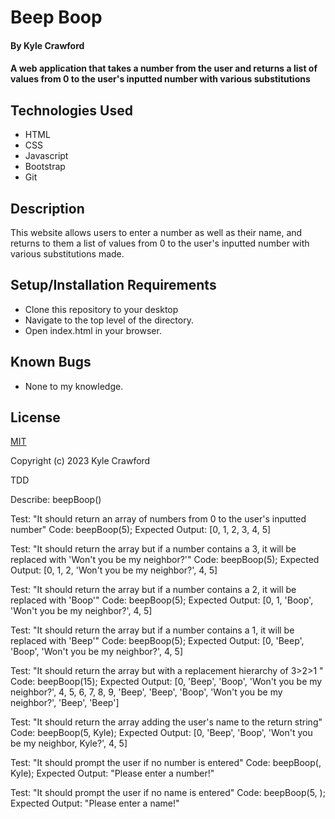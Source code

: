 # Beep Boop

#### By Kyle Crawford

#### A web application that takes a number from the user and returns a list of values from 0 to the user's inputted number with various substitutions

## Technologies Used

* HTML
* CSS
* Javascript
* Bootstrap
* Git

## Description

This website allows users to enter a number as well as their name, and returns to them a list of values from 0 to the user's inputted number with various substitutions made.

## Setup/Installation Requirements

* Clone this repository to your desktop
* Navigate to the top level of the directory.
* Open index.html in your browser.

## Known Bugs

* None to my knowledge.

## License

[MIT](https://opensource.org/license/mit/)

Copyright (c) 2023 Kyle Crawford




TDD

Describe: beepBoop()

Test: "It should return an array of numbers from 0 to the user's inputted number"
Code: beepBoop(5);
Expected Output: [0, 1, 2, 3, 4, 5]

Test: "It should return the array but if a number contains a 3, it will be replaced with 'Won't you be my neighbor?'"
Code: beepBoop(5);
Expected Output: [0, 1, 2, 'Won't you be my neighbor?', 4, 5]

Test: "It should return the array but if a number contains a 2, it will be replaced with 'Boop'"
Code: beepBoop(5);
Expected Output: [0, 1, 'Boop', 'Won't you be my neighbor?', 4, 5]

Test: "It should return the array but if a number contains a 1, it will be replaced with 'Beep'"
Code: beepBoop(5);
Expected Output: [0, 'Beep', 'Boop', 'Won't you be my neighbor?', 4, 5]

Test: "It should return the array but with a replacement hierarchy of 3>2>1 "
Code: beepBoop(15);
Expected Output: [0, 'Beep', 'Boop', 'Won't you be my neighbor?', 4, 5, 6, 7, 8, 9, 'Beep', 'Beep', 'Boop', 'Won't you be my neighbor?', 'Beep', 'Beep']

Test: "It should return the array adding the user's name to the return string"
Code: beepBoop(5, Kyle);
Expected Output: [0, 'Beep', 'Boop', 'Won't you be my neighbor, Kyle?', 4, 5]

Test: "It should prompt the user if no number is entered"
Code: beepBoop(, Kyle);
Expected Output: "Please enter a number!"

Test: "It should prompt the user if no name is entered"
Code: beepBoop(5, );
Expected Output: "Please enter a name!"